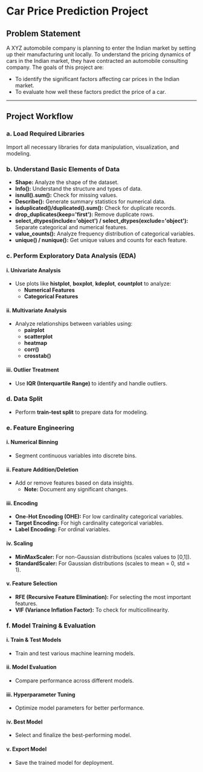 # Car Price Prediction Project

## Problem Statement
A XYZ automobile company is planning to enter the Indian market by setting up their manufacturing unit locally. To understand the pricing dynamics of cars in the Indian market, they have contracted an automobile consulting company. The goals of this project are:

- To identify the significant factors affecting car prices in the Indian market.
- To evaluate how well these factors predict the price of a car.

---

## Project Workflow

### a. Load Required Libraries
Import all necessary libraries for data manipulation, visualization, and modeling.

### b. Understand Basic Elements of Data
- **Shape:** Analyze the shape of the dataset.
- **Info():** Understand the structure and types of data.
- **isnull().sum():** Check for missing values.
- **Describe():** Generate summary statistics for numerical data.
- **isduplicated()/duplicated().sum():** Check for duplicate records.
- **drop_duplicates(keep='first'):** Remove duplicate rows.
- **select_dtypes(include='object') / select_dtypes(exclude='object'):** Separate categorical and numerical features.
- **value_counts():** Analyze frequency distribution of categorical variables.
- **unique() / nunique():** Get unique values and counts for each feature.

### c. Perform Exploratory Data Analysis (EDA)
#### i. Univariate Analysis
- Use plots like **histplot**, **boxplot**, **kdeplot**, **countplot** to analyze:
  - **Numerical Features**
  - **Categorical Features**

#### ii. Multivariate Analysis
- Analyze relationships between variables using:
  - **pairplot**
  - **scatterplot**
  - **heatmap**
  - **corr()**
  - **crosstab()**

#### iii. Outlier Treatment
- Use **IQR (Interquartile Range)** to identify and handle outliers.

### d. Data Split
- Perform **train-test split** to prepare data for modeling.

### e. Feature Engineering
#### i. Numerical Binning
- Segment continuous variables into discrete bins.

#### ii. Feature Addition/Deletion
- Add or remove features based on data insights.
  - **Note:** Document any significant changes.

#### iii. Encoding
- **One-Hot Encoding (OHE):** For low cardinality categorical variables.
- **Target Encoding:** For high cardinality categorical variables.
- **Label Encoding:** For ordinal variables.

#### iv. Scaling
- **MinMaxScaler:** For non-Gaussian distributions (scales values to [0,1]).
- **StandardScaler:** For Gaussian distributions (scales to mean = 0, std = 1).

#### v. Feature Selection
- **RFE (Recursive Feature Elimination):** For selecting the most important features.
- **VIF (Variance Inflation Factor):** To check for multicollinearity.

### f. Model Training & Evaluation
#### i. Train & Test Models
- Train and test various machine learning models.

#### ii. Model Evaluation
- Compare performance across different models.

#### iii. Hyperparameter Tuning
- Optimize model parameters for better performance.

#### iv. Best Model
- Select and finalize the best-performing model.

#### v. Export Model
- Save the trained model for deployment.

